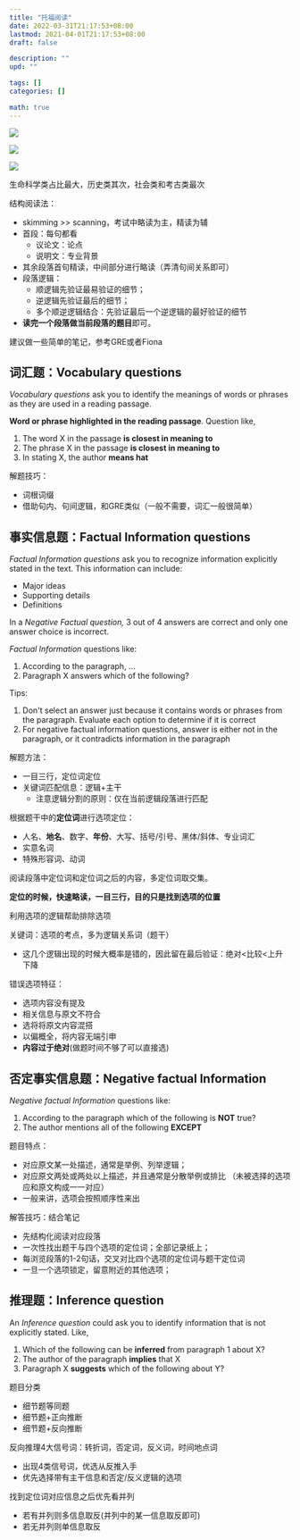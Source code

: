 ```yaml
---
title: "托福阅读"
date: 2022-03-31T21:17:53+08:00
lastmod: 2021-04-01T21:17:53+08:00
draft: false

description: ""
upd: ""

tags: []
categories: []

math: true
---
```


![](C:\Users\Wuhao\AppData\Roaming\Typora\typora-user-images\image-20220331220545258.png)

![](C:\Users\Wuhao\AppData\Roaming\Typora\typora-user-images\image-20220414015537944.png)

![](C:\Users\Wuhao\AppData\Roaming\Typora\typora-user-images\image-20220417001322470.png)

生命科学类占比最大，历史类其次，社会类和考古类最次

结构阅读法：

- skimming >> scanning，考试中略读为主，精读为辅
- 首段：每句都看
    - 议论文：论点
    - 说明文：专业背景
- 其余段落首句精读，中间部分进行略读（弄清句间关系即可）
- 段落逻辑：
    - 顺逻辑先验证最易验证的细节；
    - 逆逻辑先验证最后的细节；
    - 多个顺逆逻辑结合：先验证最后一个逆逻辑的最好验证的细节
- **读完一个段落做当前段落的题目**即可。

建议做一些简单的笔记，参考GRE或者Fiona

## 词汇题：Vocabulary questions

*Vocabulary questions* ask you to identify the meanings of words or phrases as they are used in a reading passage.

**Word or phrase highlighted in the reading passage**. Question like,

1. The word X in the passage **is closest in meaning to**
2. The phrase X in the passage **is closest in meaning to**
3. In stating X, the author **means hat**

解题技巧：

- 词根词缀
- 借助句内、句间逻辑，和GRE类似（一般不需要，词汇一般很简单）

## 事实信息题：Factual Information questions

*Factual Information questions* ask you to recognize information explicitly stated in the text. This information can include:

- Major ideas
- Supporting details
- Definitions

In a *Negative Factual question,* 3 out of 4 answers are correct and only one answer choice is incorrect.

*Factual Information* questions like:

1. According to the paragraph, ...
2. Paragraph X answers which of the following?

Tips:

1. Don't select an answer just because it contains words or phrases from the paragraph. Evaluate each option to determine if it is correct
2. For negative factual information questions, answer is either not in the paragraph, or it contradicts information in the paragraph

解题方法：

- 一目三行，定位词定位
- 关键词匹配信息：逻辑+主干
    - 注意逻辑分割的原则：仅在当前逻辑段落进行匹配


根据题干中的**定位词**进行选项定位：

- 人名、**地名**、数字、**年份**、大写、括号/引号、黑体/斜体、专业词汇
- 实意名词
- 特殊形容词、动词

阅读段落中定位词和定位词之后的内容，多定位词取交集。

**定位的时候，快速略读，一目三行，目的只是找到选项的位置**

利用选项的逻辑帮助排除选项

关键词：选项的考点，多为逻辑关系词（题干）

- 这几个逻辑出现的时候大概率是错的，因此留在最后验证：绝对<比较<上升下降 

错误选项特征：

- 选项内容没有提及
- 相关信息与原文不符合
- 选将将原文内容混搭
- 以偏概全，将内容无端引申
- **内容过于绝对**(做题时间不够了可以直接选)

## 否定事实信息题：Negative factual Information

*Negative factual Information* questions like:

1. According to the paragraph which of the following is **NOT** true?
2. The author mentions all of the following **EXCEPT**

题目特点：

- 对应原文某一处描述，通常是举例、列举逻辑；
- 对应原文两处或两处以上描述，并且通常是分散举例或排比
    （未被选择的选项应和原文构成一一对应）
- 一般来讲，选项会按照顺序性来出

解答技巧：结合笔记

- 先结构化阅读对应段落
- 一次性找出题干与四个选项的定位词；全部记录纸上；
- 每浏览段落的1-2句话，交叉对比四个选项的定位词与题干定位词
- 一旦一个选项锁定，留意附近的其他选项；

## 推理题：Inference question

An *Inference question* could ask you to identify information that is not explicitly stated. Like,

1. Which of the following can be **inferred** from paragraph 1 about X?
2. The author of the paragraph **implies** that X
3. Paragraph X **suggests** which of the following about Y?

题目分类

- 细节题等同题
- 细节题+正向推断
- 细节题+反向推断

反向推理4大信号词：转折词，否定词，反义词，时间地点词

- 出现4类信号词，优选从反推入手
- 优先选择带有主干信息和否定/反义逻辑的选项

找到定位词对应信息之后优先看并列

- 若有并列则多信息取反(并列中的某一信息取反即可)
- 若无并列则单信息取反
